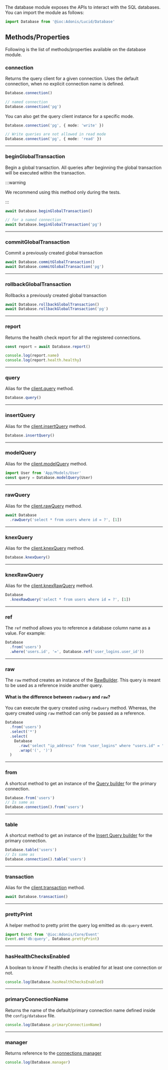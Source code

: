 The database module exposes the APIs to interact with the SQL databases. You can import the module as follows:

```ts
import Database from '@ioc:Adonis/Lucid/Database'
```

## Methods/Properties
Following is the list of methods/properties available on the database module.

### connection
Returns the query client for a given connection. Uses the default connection, when no explicit connection name is defined.

```ts
Database.connection()

// named connection
Database.connection('pg')
```

You can also get the query client instance for a specific mode.

```ts
Database.connection('pg', { mode: 'write' })

// Write queries are not allowed in read mode
Database.connection('pg', { mode: 'read' })
```

---

### beginGlobalTransaction
Begin a global transaction. All queries after beginning the global transaction will be executed within the transaction.

:::warning

We recommend using this method only during the tests.

:::

```ts
await Database.beginGlobalTransaction()

// for a named connection
await Database.beginGlobalTransaction('pg')
```

---

### commitGlobalTransaction
Commit a previously created global transaction

```ts
await Database.commitGlobalTransaction()
await Database.commitGlobalTransaction('pg')
```

---

### rollbackGlobalTransaction
Rollbacks a previously created global transaction

```ts
await Database.rollbackGlobalTransaction()
await Database.rollbackGlobalTransaction('pg')
```

---

### report
Returns the health check report for all the registered connections.

```ts
const report = await Database.report()

console.log(report.name)
console.log(report.health.healthy)
```

---

### query
Alias for the [client.query](./query-client.md#query) method.

```ts
Database.query()
```

---

### insertQuery
Alias for the [client.insertQuery](./query-client.md#insert-query) method.

```ts
Database.insertQuery()
```

---

### modelQuery
Alias for the [client.modelQuery](./query-client.md#model-query) method.

```ts
import User from 'App/Models/User'
const query = Database.modelQuery(User)
```

---

### rawQuery
Alias for the [client.rawQuery](./query-client.md#raw-query) method.

```ts
await Database
  .rawQuery('select * from users where id = ?', [1])
```

---

### knexQuery
Alias for the [client.knexQuery](./query-client.md#knex-query) method.

```ts
Database.knexQuery()
```

---

### knexRawQuery
Alias for the [client.knexRawQuery](./query-client.md#knex-raw-query) method.

```ts
Database
  .knexRawQuery('select * from users where id = ?', [1])
```

---

### ref
The `ref` method allows you to reference a database column name as a value. For example:

```ts
Database
  .from('users')
  .where('users.id', '=', Database.ref('user_logins.user_id'))
```

---

### raw
The `raw` method creates an instance of the [RawBuilder](https://github.com/adonisjs/lucid/blob/develop/src/Database/StaticBuilder/Raw.ts). This query is meant to be used as a reference inside another query.

#### What is the difference between `rawQuery` and `raw`?
You can execute the query created using `rawQuery` method. Whereas, the query created using `raw` method can only be passed as a reference.

```ts
Database
  .from('users')
  .select('*')
  .select(
    Database
      .raw('select "ip_address" from "user_logins" where "users.id" = "user_logins.user_id" limit 1')
      .wrap('(', ')')
  )
```

---

### from
A shortcut method to get an instance of the [Query builder](./query-builder) for the primary connection.

```ts
Database.from('users')
// Is same as
Database.connection().from('users')
```

---

### table
A shortcut method to get an instance of the [Insert Query builder](./insert-query-builder) for the primary connection.

```ts
Database.table('users')
// Is same as
Database.connection().table('users')
```

---

### transaction
Alias for the [client.transaction](./query-client.md#transaction) method.

```ts
await Database.transaction()
```

---

### prettyPrint
A helper method to pretty print the query log emitted as `db:query` event.

```ts
import Event from '@ioc:Adonis/Core/Event'
Event.on('db:query', Database.prettyPrint)
```

---

### hasHealthChecksEnabled
A boolean to know if health checks is enabled for at least one connection or not.

```ts
console.log(Database.hasHealthChecksEnabled)
```

---

### primaryConnectionName
Returns the name of the default/primary connection name defined inside the `config/database` file.

```ts
console.log(Database.primaryConnectionName)
```

---

### manager
Returns reference to the [connections manager](./connection-manager.md)

```ts
console.log(Database.manager)
```
